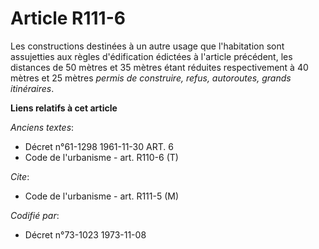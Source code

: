 # Article R111-6

Les constructions destinées à un autre usage que l'habitation sont assujetties aux règles d'édification édictées à l'article
précédent, les distances de 50 mètres et 35 mètres étant réduites respectivement à 40 mètres et 25 mètres *permis de
construire, refus, autoroutes, grands itinéraires*.

**Liens relatifs à cet article**

_Anciens textes_:

  - Décret n°61-1298 1961-11-30 ART. 6
  - Code de l'urbanisme - art. R110-6 (T)

_Cite_:

  - Code de l'urbanisme - art. R111-5 (M)

_Codifié par_:

  - Décret n°73-1023 1973-11-08
